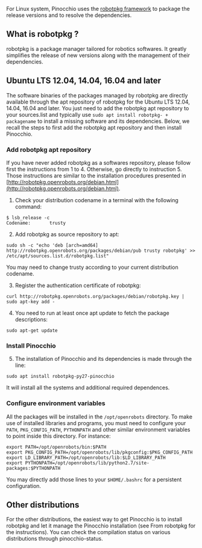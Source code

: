 For Linux system, Pinocchio uses the [robotpkg framework](http://robotpkg.openrobots.org) to package the release
versions and to resolve the dependencies.

## What is robotpkg ?

robotpkg is a package manager tailored for robotics softwares. It greatly simplifies the release of new versions along
with the management of their dependencies.

## Ubuntu LTS 12.04, 14.04, 16.04 and later

The software binaries of the packages managed by robotpkg are directly available through the apt repository
of robotpkg for the Ubuntu LTS 12.04, 14.04, 16.04 and later. You just need to add the robotpkg apt repository to your
sources.list and typically use `sudo apt install robotpkg- + packagename` to install a missing software and its
dependencies. Below, we recall the steps to first add the robotpkg apt repository and then install Pinocchio.

### Add robotpkg apt repository

If you have never added robotpkg as a softwares repository, please follow first the instructions from 1 to 4.
Otherwise, go directly to instruction 5. Those instructions are similar to the installation procedures presented in
[http://robotpkg.openrobots.org/debian.html](http://robotpkg.openrobots.org/debian.html).

1. Check your distribution codename in a terminal with the following command:

```
$ lsb_release -c
Codename:       trusty
```

2. Add robotpkg as source repository to apt:

```
sudo sh -c "echo 'deb [arch=amd64] http://robotpkg.openrobots.org/packages/debian/pub trusty robotpkg' >> /etc/apt/sources.list.d/robotpkg.list"
```

You may need to change trusty according to your current distribution codename.

3. Register the authentication certificate of robotpkg:

```
curl http://robotpkg.openrobots.org/packages/debian/robotpkg.key | sudo apt-key add -
```

4. You need to run at least once apt update to fetch the package descriptions:

```
sudo apt-get update
```

### Install Pinocchio

5. The installation of Pinocchio and its dependencies is made through the line:

```
sudo apt install robotpkg-py27-pinocchio
```

It will install all the systems and additional required dependences.

### Configure environment variables

All the packages will be installed in the `/opt/openrobots` directory. To make use of installed libraries and programs,
you must need to configure your `PATH`, `PKG_CONFIG_PATH`, `PYTHONPATH` and other similar environment variables to
point inside this directory. For instance:

```
export PATH=/opt/openrobots/bin:$PATH
export PKG_CONFIG_PATH=/opt/openrobots/lib/pkgconfig:$PKG_CONFIG_PATH
export LD_LIBRARY_PATH=/opt/openrobots/lib:$LD_LIBRARY_PATH
export PYTHONPATH=/opt/openrobots/lib/python2.7/site-packages:$PYTHONPATH
```

You may directly add those lines to your `$HOME/.bashrc` for a persistent configuration.

## Other distributions

For the other distributions, the easiest way to get Pinocchio is to install robotpkg and let it manage the Pinocchio
installation (see From robotpkg for the instructions). You can check the compilation status on various distributions
through pinocchio-status.
